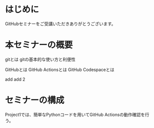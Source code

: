 # はじめに
GitHubセミナーをご受講いただきありがとうございます。

# 本セミナーの概要

gitとは
gitの基本的な使い方と利便性

GitHubとは
GitHub Actionsとは
GitHub Codespaceとは

add
add 2

# セミナーの構成

Project1では、簡単なPythonコードを用いてGitHub Actionsの動作確認を行う。

